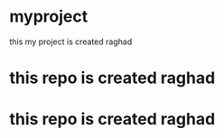# myproject
this my project is created raghad
<h1>this repo is created raghad</h1>
<h1>this repo is created raghad</h1>
